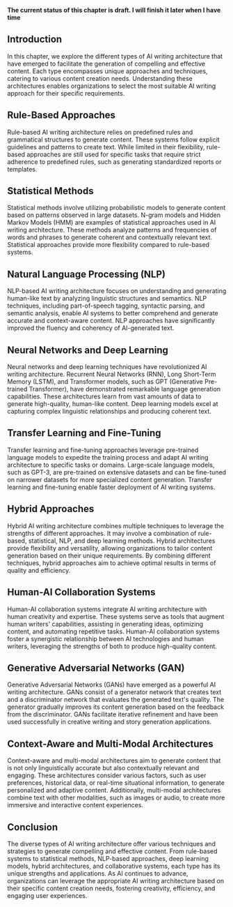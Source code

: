 **The current status of this chapter is draft. I will finish it later when I have time**

Introduction
------------

In this chapter, we explore the different types of AI writing architecture that have emerged to facilitate the generation of compelling and effective content. Each type encompasses unique approaches and techniques, catering to various content creation needs. Understanding these architectures enables organizations to select the most suitable AI writing approach for their specific requirements.

Rule-Based Approaches
---------------------

Rule-based AI writing architecture relies on predefined rules and grammatical structures to generate content. These systems follow explicit guidelines and patterns to create text. While limited in their flexibility, rule-based approaches are still used for specific tasks that require strict adherence to predefined rules, such as generating standardized reports or templates.

Statistical Methods
-------------------

Statistical methods involve utilizing probabilistic models to generate content based on patterns observed in large datasets. N-gram models and Hidden Markov Models (HMM) are examples of statistical approaches used in AI writing architecture. These methods analyze patterns and frequencies of words and phrases to generate coherent and contextually relevant text. Statistical approaches provide more flexibility compared to rule-based systems.

Natural Language Processing (NLP)
---------------------------------

NLP-based AI writing architecture focuses on understanding and generating human-like text by analyzing linguistic structures and semantics. NLP techniques, including part-of-speech tagging, syntactic parsing, and semantic analysis, enable AI systems to better comprehend and generate accurate and context-aware content. NLP approaches have significantly improved the fluency and coherency of AI-generated text.

Neural Networks and Deep Learning
---------------------------------

Neural networks and deep learning techniques have revolutionized AI writing architecture. Recurrent Neural Networks (RNN), Long Short-Term Memory (LSTM), and Transformer models, such as GPT (Generative Pre-trained Transformer), have demonstrated remarkable language generation capabilities. These architectures learn from vast amounts of data to generate high-quality, human-like content. Deep learning models excel at capturing complex linguistic relationships and producing coherent text.

Transfer Learning and Fine-Tuning
---------------------------------

Transfer learning and fine-tuning approaches leverage pre-trained language models to expedite the training process and adapt AI writing architecture to specific tasks or domains. Large-scale language models, such as GPT-3, are pre-trained on extensive datasets and can be fine-tuned on narrower datasets for more specialized content generation. Transfer learning and fine-tuning enable faster deployment of AI writing systems.

Hybrid Approaches
-----------------

Hybrid AI writing architecture combines multiple techniques to leverage the strengths of different approaches. It may involve a combination of rule-based, statistical, NLP, and deep learning methods. Hybrid architectures provide flexibility and versatility, allowing organizations to tailor content generation based on their unique requirements. By combining different techniques, hybrid approaches aim to achieve optimal results in terms of quality and efficiency.

Human-AI Collaboration Systems
------------------------------

Human-AI collaboration systems integrate AI writing architecture with human creativity and expertise. These systems serve as tools that augment human writers' capabilities, assisting in generating ideas, optimizing content, and automating repetitive tasks. Human-AI collaboration systems foster a synergistic relationship between AI technologies and human writers, leveraging the strengths of both to produce high-quality content.

Generative Adversarial Networks (GAN)
-------------------------------------

Generative Adversarial Networks (GANs) have emerged as a powerful AI writing architecture. GANs consist of a generator network that creates text and a discriminator network that evaluates the generated text's quality. The generator gradually improves its content generation based on the feedback from the discriminator. GANs facilitate iterative refinement and have been used successfully in creative writing and story generation applications.

Context-Aware and Multi-Modal Architectures
-------------------------------------------

Context-aware and multi-modal architectures aim to generate content that is not only linguistically accurate but also contextually relevant and engaging. These architectures consider various factors, such as user preferences, historical data, or real-time situational information, to generate personalized and adaptive content. Additionally, multi-modal architectures combine text with other modalities, such as images or audio, to create more immersive and interactive content experiences.

Conclusion
----------

The diverse types of AI writing architecture offer various techniques and strategies to generate compelling and effective content. From rule-based systems to statistical methods, NLP-based approaches, deep learning models, hybrid architectures, and collaborative systems, each type has its unique strengths and applications. As AI continues to advance, organizations can leverage the appropriate AI writing architecture based on their specific content creation needs, fostering creativity, efficiency, and engaging user experiences.

